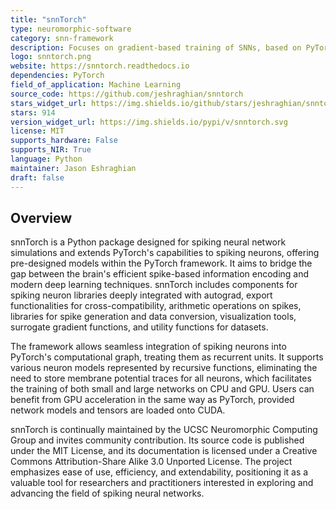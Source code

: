 ```yaml
---
title: "snnTorch"
type: neuromorphic-software
category: snn-framework
description: Focuses on gradient-based training of SNNs, based on PyTorch for GPU acceleration and gradient computation.
logo: snntorch.png
website: https://snntorch.readthedocs.io
dependencies: PyTorch
field_of_application: Machine Learning
source_code: https://github.com/jeshraghian/snntorch
stars_widget_url: https://img.shields.io/github/stars/jeshraghian/snntorch.svg?style=social
stars: 914
version_widget_url: https://img.shields.io/pypi/v/snntorch.svg
license: MIT
supports_hardware: False
supports_NIR: True
language: Python
maintainer: Jason Eshraghian
draft: false
---
```


## Overview
snnTorch is a Python package designed for spiking neural network simulations and extends PyTorch's capabilities to spiking neurons, offering pre-designed models within the PyTorch framework. It aims to bridge the gap between the brain's efficient spike-based information encoding and modern deep learning techniques. snnTorch includes components for spiking neuron libraries deeply integrated with autograd, export functionalities for cross-compatibility, arithmetic operations on spikes, libraries for spike generation and data conversion, visualization tools, surrogate gradient functions, and utility functions for datasets.

The framework allows seamless integration of spiking neurons into PyTorch's computational graph, treating them as recurrent units. It supports various neuron models represented by recursive functions, eliminating the need to store membrane potential traces for all neurons, which facilitates the training of both small and large networks on CPU and GPU. Users can benefit from GPU acceleration in the same way as PyTorch, provided network models and tensors are loaded onto CUDA.

snnTorch is continually maintained by the UCSC Neuromorphic Computing Group and invites community contribution. Its source code is published under the MIT License, and its documentation is licensed under a Creative Commons Attribution-Share Alike 3.0 Unported License. The project emphasizes ease of use, efficiency, and extendability, positioning it as a valuable tool for researchers and practitioners interested in exploring and advancing the field of spiking neural networks.
